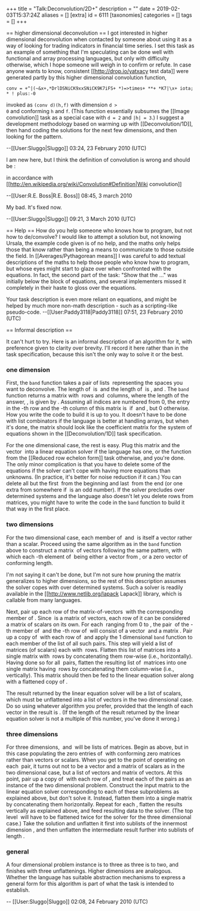 +++
title = "Talk:Deconvolution/2D+"
description = ""
date = 2019-02-03T15:37:24Z
aliases = []
[extra]
id = 6111
[taxonomies]
categories = []
tags = []
+++

== higher dimensional deconvolution ==
I got interested in higher dimensional deconvolution when contacted by someone about using it as a way of looking for trading indicators in financial time series. I set this task as an example of something that I'm speculating can be done well with functional and array processing languages, but only with difficulty otherwise, which I hope someone will weigh in to confirm or refute. In case anyone wants to know, consistent [[http://drop.io/yatxacy test data]] were generated partly by this higher dimensional convolution function,

```Ursala
conv = +^|(~&x+,*DrlDSNiCK9xxSNiCK9K7iFS+ *)=>times+ **+ *K7|\x+ iota; * ! plus:-0
```

invoked as <code>(conv d)(h,f)</code> with dimension <code>d &gt; 0</code> and conforming <code>h</code> and <code>f</code>. (This function essentially subsumes the [[Image convolution]] task as a special case with <code>d = 2</code> and <code>|h| = 3</code>.) I suggest a development methodology based on warming up with [[Deconvolution/1D]], then hand coding the solutions for the next few dimensions, and then looking for the pattern.

--[[User:Sluggo|Sluggo]] 03:24, 23 February 2010 (UTC)


I am new here, but I think the definition of convolution is wrong and should be
:<math>G(n_0, \dots, n_{d-1})=\sum_{m_0=-\infty}^{\infty}\dots\sum_{m_{d-1}=-\infty}^{\infty}F(m_0, \dots, m_{d-1})H(n_0-m_0, \dots, n_{d-1}-m_{d-1})</math>

in accordance with [[http://en.wikipedia.org/wiki/Convolution#Definition|Wiki convolution]]

--[[User:R.E. Boss|R.E. Boss]] 08:45, 3 march 2010

My bad. It's fixed now.

--[[User:Sluggo|Sluggo]] 09:21, 3 March 2010 (UTC)

== Help ==
How do you help someone who knows how to program, but not how to de/convolve? I would like to attempt a solution but, not knowing Ursala, the example code given is of no help, and the maths only helps those that know rather than being a means to communicate to those outside the field. In [[Averages/Pythagorean means]] I was careful to add textual descriptions of the maths to help those people who know how to program, but whose eyes might start to glaze over when confronted with the equations. In fact, the second part of the task: "Show that the ..." was initially below the block of equations, and several implementers missed it completely in their haste to gloss over the equations.

Your task description is even more reliant on equations, and might be helped by much more non-math description - such as a scripting-like pseudo-code. --[[User:Paddy3118|Paddy3118]] 07:51, 23 February 2010 (UTC)

== Informal description ==

It can't hurt to try. Here is an informal description of an algorithm for it, with
preference given to clarity over brevity. I'll record it here rather than
in the task specification, because this isn't the only way to solve it
or the best.


###  one dimension 


First, the <code>band</code> function takes a pair of lists <math>(g,f)</math> representing the
spaces you want to deconvolve. The length of <math>g</math> is <math>|g|</math> and the length
of <math>f</math> is <math>|f|</math>, and <math>|g| \geq |f|</math>. The <code>band</code> function
returns a matrix with <math>|g|</math> rows and <math>|h|</math> columns, where the length of the
answer, <math>|h|</math>, is given by
<math>|g| - |f| + 1</math>. Assuming all indices are numbered from 0, the entry in the
<math>i</math>-th row and the <math>j</math>-th column of this matrix is <math>f_{i+j}</math> if
<math>i \geq j</math> and
<math>i+j < |f|</math>, but 0 otherwise. How you write the code to build it is up
to you. It doesn't have to be done with list combinators if the
language is better at handling arrays, but when it's done, the matrix
should look like the coefficient matrix for the system of equations
shown in the [[Deconvolution/1D]] task specification.

For the one dimensional case, the rest is easy. Plug this matrix and
the vector <math>g</math> into a linear equation solver if the language has one, or
the function from the [[Reduced row echelon form]] task otherwise, and
you're done. The only minor complication is that you have to delete
some of the equations if the solver can't cope with having more
equations than unknowns. (In practice, it's better for noise reduction
if it can.) You can delete all but the first <math>|h|/2</math> from the beginning
and last <math>|h|/2</math> from the end (or one extra from somewhere if <math>|h|</math> is an
odd number). If the solver precludes over determined systems
and the language also doesn't let you delete rows from matrices, you might
have to write the code in the <code>band</code> function to build it that way in
the first place.


###  two dimensions 


For the two dimensional case, each member of <math>f</math> and <math>g</math> is itself a
vector rather than a scalar. Proceed using the same algorithm as in
the <code>band</code> function above to construct a matrix <math>A</math> of vectors following
the same pattern, with which each <math>i,j</math>-th element of <math>A</math> being either a
vector from <math>f</math>, or a zero vector of conforming length.

I'm not saying it can't be done, but I'm not sure how pruning the matrix generalizes to higher dimensions, so the rest of this description assumes the solver copes with over determined systems. Such a solver is readily available in the [[http://www.netlib.org/lapack Lapack]] library, which is callable from many languages.

Next, pair up each row of the matrix-of-vectors <math>A</math> with the corresponding member of
<math>g</math>. Since <math>A</math> is a matrix of vectors, each row of it can be considered a matrix
of scalars on its own. For each <math>i</math> ranging from 0 to <math>|g|-1</math>, the pair <math>(g_i,A_i)</math> of the <math>i</math>-th member of <math>g</math> and the <math>i</math>-th row of <math>A</math> will consist of a vector <math>g_i</math> and a matrix <math>A_{i}</math>. Pair up a copy of <math>g_i</math> with each row of <math>A_{i}</math> and apply the 1 dimensional <code>band</code> function to each member of the list of all such pairs. This step will yield a list of matrices (of scalars) each with <math>|g_i|</math> rows. Flatten this list of matrices into a single matrix with <math>|g_i|</math> rows by concatenating them row-wise (i.e., horizontally). Having done so for all <math>(g_i,A_i)</math> pairs, flatten the resulting list of <math>|g|</math> matrices into one single matrix having <math>|g|*|g_0|</math> rows by concatenating them column-wise (i.e., vertically). This matrix should then be fed to the linear equation solver along with a flattened copy of <math>g</math>.

The result returned by the linear equation solver will be a list of
scalars, which must be unflattened into a list of vectors in the two
dimensional case. Do so using whatever algorithm you prefer, provided
that the length of each vector in the result is <math>|g_0| - |f_0| + 1</math>. (If
the length of the result returned by the linear equation solver is not
a multiple of this number, you've done it wrong.)


###  three dimensions 


For three dimensions, <math>f</math> and <math>g</math> will be lists of matrices. Begin as
above, but in this case populating the zero entries of <math>A</math> with
conforming zero matrices rather than vectors or scalars. When you get
to the point of operating on each <math>(g_i,A_i)</math> pair, it turns out not to
be a vector and a matrix of scalars as in the two dimensional case,
but a list of vectors and matrix of vectors. At this point, pair up a
copy of <math>g_i</math> with each row of <math>A_{i}</math>, and treat each of the pairs as an
instance of the two dimensional problem. Construct the input matrix to
the linear equation solver corresponding to each of these subproblems as
explained above, but don't solve it. Instead, flatten them into a
single matrix by concatenating them horizontally. Repeat for each <math>i</math>,
flatten the results vertically as explained above, and feed resulting
data to the solver. (The top level <math>g</math> will have to be flattened twice
for the solver for the three dimensional case.) Take the solution and unflatten it first into
sublists of the innermost dimension <math>|g_{00}| - |f_{00}| + 1</math>, and then
unflatten the intermediate result further into sublists of length <math>|g_0| - |f_0| + 1</math>.


###  general 


A four dimensional problem instance is to three as three is to two,
and finishes with three unflattenings. Higher dimensions are
analogous. Whether the language has suitable abstraction mechanisms
to express a general form for this algorithm is part of what the task
is intended to establish.

-- [[User:Sluggo|Sluggo]] 02:08, 24 February 2010 (UTC)
